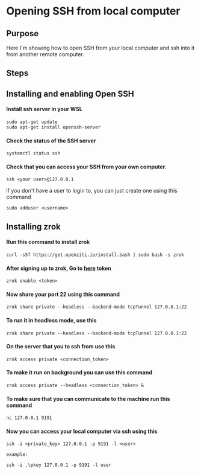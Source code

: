 # Opening SSH from local computer

## Purpose

Here I'm showing how to open SSH from your local computer and ssh into it from another remote computer.


## Steps

## Installing and enabling Open SSH

#### Install ssh server in your WSL
```
sudo apt-get update
sudo apt-get install openssh-server
```
#### Check the status of the SSH server
```
systemctl status ssh
```

#### Check that you can access your SSH from your own computer.
```
ssh <your user>@127.0.0.1
```

if you don't have a user to login to, you can just create one using this command
```
sudo adduser <username>
```

## Installing zrok

#### Run this command to install zrok
```
curl -sSf https://get.openziti.io/install.bash | sudo bash -s zrok
```

#### After signing up to zrok, Go to [here](https://api-v1.zrok.io/) token
```
zrok enable <token>
```

#### Now share your port 22 using this command
```
zrok share private --headless --backend-mode tcpTunnel 127.0.0.1:22
```

#### To run it in headless mode, use this
```
zrok share private --headless --backend-mode tcpTunnel 127.0.0.1:22
```

#### On the server that you to ssh from use this
```
zrok access private <connection_token>
```

#### To make it run on background you can use this command
```
zrok access private --headless <connection_token> &
```

#### To make sure that you can communicate to the machine run this command
```
nc 127.0.0.1 9191
```

#### Now you can access your local computer via ssh using this
```
ssh -i <private_key> 127.0.0.1 -p 9191 -l <user>

example:

ssh -i .\pkey 127.0.0.1 -p 9191 -l user
```
